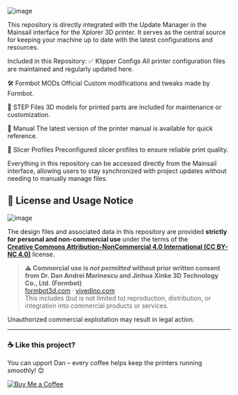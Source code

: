 

![image](https://github.com/user-attachments/assets/0194e484-9154-4654-aad8-cc40cd8cdbf5)

This repository is directly integrated with the Update Manager in the Mainsail interface for the Xplorer 3D printer. 
It serves as the central source for keeping your machine up to date with the latest configurations and resources.

Included in this Repository:
✅ Klipper Configs
All printer configuration files are maintained and regularly updated here.

🛠 Formbot MODs
Official Custom modifications and tweaks made by Formbot.

🧩 STEP Files
3D models for printed parts are included for maintenance or customization.

🧾 Manual
The latest version of the printer manual is available for quick reference.

🧵 Slicer Profiles
Preconfigured slicer profiles to ensure reliable print quality.

Everything in this repository can be accessed directly from the Mainsail interface, allowing users to stay synchronized with project updates without needing to manually manage files.

## 🚫 License and Usage Notice

![image](https://github.com/user-attachments/assets/96837241-fcdd-4e59-846a-e6b357f3b452)


The design files and associated data in this repository are provided **strictly for personal and non-commercial use** under the terms of the  
**[Creative Commons Attribution-NonCommercial 4.0 International (CC BY-NC 4.0)](https://creativecommons.org/licenses/by-nc/4.0/)** license.

> **⚠️ Commercial use is *not permitted* without prior written consent from Dr. Dan Andrei Marinescu and Jinhua Xinke 3D Technology Co., Ltd. (Formbot)**  
> [formbot3d.com](https://formbot3d.com) · [vivedino.com](https://vivedino.com)  
> This includes (but is not limited to) reproduction, distribution, or integration into commercial products or services.

Unauthorized commercial exploitation may result in legal action.


---

### ☕ Like this project?

You can upport Dan – every coffee helps keep the printers running smoothly! 😊


[![Buy Me a Coffee](https://img.shields.io/badge/Buy%20me%20a%20coffee-%E2%98%95-orange)](https://coff.ee/Dan_3dp)


